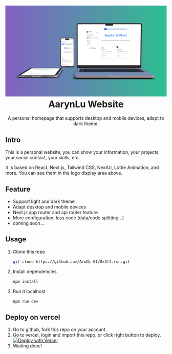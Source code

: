<h1 align="center">
  <br>
  <img src="/public/mockup/0x3f4-run_light_mockup.png" alt="0x3f4-run"  width="898" />
  <br>
  <a src="https://0x3f4.run" target="_blank">AarynLu Website</a>
  <br>
</h1>
<p align="center">
  A personal homepage that supports desktop and mobile devices, adapt to dark theme.
</p>

## Intro

<p>
  This is a personal website, you can show your information, your projects, your social contact, your skills, etc.
</p>
<p>
  It &apos;s based on React, Next.js, Tailwind CSS, NextUI, Lottie Animation, and more. You can see them in the
  logo display area above.
</p>

## Feature

- Support light and dark theme
- Adapt desktop and mobile devices
- Next.js app router and api router feature
- More configuration, less code (data/code splitting...)
- coming soon...

## Usage

1. Clone this repo
   ```sh
   git clone https://github.com/AruNi-01/0x3f4.run.git
   ```
2. Install dependencies
   ```sh
   npm install
   ```
3. Run it localhost
   ```sh
   npm run dev
   ```

## Deploy on vercel

1. Go to github, fork this repo on your account.
2. Go to vercel, login and import this repo, or click right button to deploy. <a style="display: inline-block;" href="https://vercel.com/new/clone?demo-title=Vuepress&amp;demo-description=Vue-powered%20Static%20Site%20Generator&amp;demo-url=https%3A%2F%2Fvuepress-starter-template.vercel.app%2F&amp;demo-image=%2F%2Fimages.ctfassets.net%2Fe5382hct74si%2F1umwsLFT0iuxtmqqVQvV26%2Fba666c531fe100a30c72f2d638193f05%2F678f323f-23b8-44c1-b65f-8dad78ba083c.png&amp;project-name=Vuepress&amp;repository-name=vuepress&amp;repository-url=https%3A%2F%2Fgithub.com%2Fvercel%2Fvercel%2Ftree%2Fmain%2Fexamples%2Fvuepress&amp;from=templates&amp;skippable-integrations=1" target="_blank"><img src="https://vercel.com/button" alt="Deploy with Vercel" /></a>
3. Waiting done!
